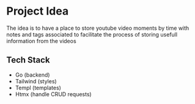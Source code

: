 # Project Idea
The idea is to have a place to store youtube video moments by time with notes and tags associated to facilitate the process of storing usefull information from the videos

## Tech Stack

- Go (backend)
- Tailwind (styles)
- Templ (templates)
- Htmx (handle CRUD requests)
